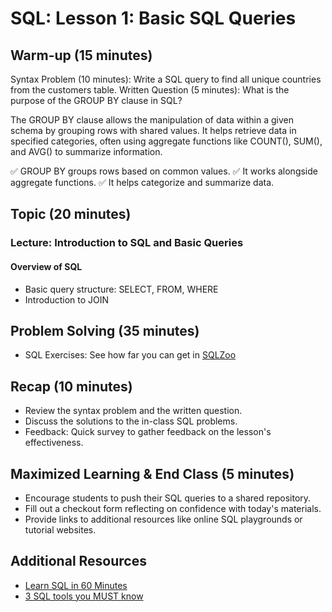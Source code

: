 # SQL: Lesson 1: Basic SQL Queries

## Warm-up (15 minutes)

Syntax Problem (10 minutes): Write a SQL query to find all unique countries from the customers table.
Written Question (5 minutes): What is the purpose of the GROUP BY clause in SQL?

The GROUP BY clause allows the manipulation of data within a given schema by grouping rows with shared values. It helps retrieve data in specified categories, often using aggregate functions like COUNT(), SUM(), and AVG() to summarize information.

✅ GROUP BY groups rows based on common values.
✅ It works alongside aggregate functions.
✅ It helps categorize and summarize data.

## Topic (20 minutes)

### Lecture: Introduction to SQL and Basic Queries

#### Overview of SQL

- Basic query structure: SELECT, FROM, WHERE
- Introduction to JOIN

## Problem Solving (35 minutes)

- SQL Exercises:
  See how far you can get in [SQLZoo](https://sqlzoo.net/wiki/SQL_Tutorial)

## Recap (10 minutes)

- Review the syntax problem and the written question.
- Discuss the solutions to the in-class SQL problems.
- Feedback: Quick survey to gather feedback on the lesson's effectiveness.

## Maximized Learning & End Class (5 minutes)

- Encourage students to push their SQL queries to a shared repository.
- Fill out a checkout form reflecting on confidence with today's materials.
- Provide links to additional resources like online SQL playgrounds or tutorial websites.

## Additional Resources

- [Learn SQL in 60 Minutes](https://www.youtube.com/watch?v=p3qvj9hO_Bo&t=25s)
- [3 SQL tools you MUST know](https://youtube.com/shorts/cTNcvAoFr9Q?si=jRRpHOdUpeJPLmY7)
